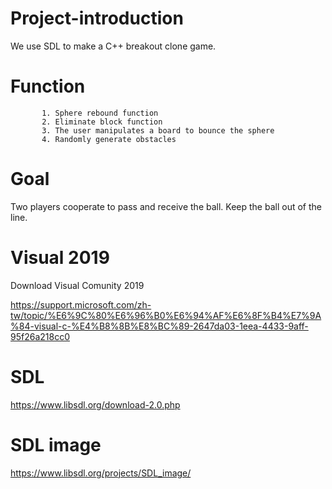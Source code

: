 # Project-introduction
We use SDL to make a C++ breakout clone game.

# Function  
           1. Sphere rebound function
           2. Eliminate block function
           3. The user manipulates a board to bounce the sphere
           4. Randomly generate obstacles
           
# Goal 
Two players cooperate to pass and receive the ball. Keep the ball out of the line.

# Visual 2019 
Download Visual Comunity 2019

https://support.microsoft.com/zh-tw/topic/%E6%9C%80%E6%96%B0%E6%94%AF%E6%8F%B4%E7%9A%84-visual-c-%E4%B8%8B%E8%BC%89-2647da03-1eea-4433-9aff-95f26a218cc0

# SDL 
https://www.libsdl.org/download-2.0.php

# SDL image
https://www.libsdl.org/projects/SDL_image/
